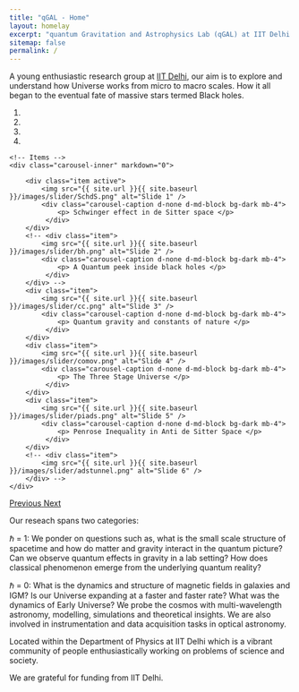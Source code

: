 ```yaml
---
title: "qGAL - Home"
layout: homelay
excerpt: "quantum Gravitation and Astrophysics Lab (qGAL) at IIT Delhi."
sitemap: false
permalink: /
---
```


A young enthusiastic research group at [IIT Delhi](http://www.iitd.ac.in), our aim is to explore and understand how Universe works from micro to macro scales. How it all began to the eventual fate of massive stars termed Black holes.


<div markdown="0" id="carousel" class="carousel slide" data-ride="carousel" data-interval="3000" data-pause="hover" >
    <!-- Menu -->
    <ol class="carousel-indicators" my-4>
        <li data-target="#carousel" data-slide-to="0" class="active"></li>
        <li data-target="#carousel" data-slide-to="1"></li>
        <li data-target="#carousel" data-slide-to="2"></li>
        <li data-target="#carousel" data-slide-to="3"></li>
        <!-- <li data-target="#carousel" data-slide-to="4"></li> -->
        <!-- <li data-target="#carousel" data-slide-to="5"></li> -->
    </ol>

    <!-- Items -->
    <div class="carousel-inner" markdown="0">

        <div class="item active">
            <img src="{{ site.url }}{{ site.baseurl }}/images/slider/SchdS.png" alt="Slide 1" />
            <div class="carousel-caption d-none d-md-block bg-dark mb-4">
                <p> Schwinger effect in de Sitter space </p>
             </div>   
        </div>
        <!-- <div class="item">
            <img src="{{ site.url }}{{ site.baseurl }}/images/slider/bh.png" alt="Slide 2" />
            <div class="carousel-caption d-none d-md-block bg-dark mb-4">
                <p> A Quantum peek inside black holes </p>
             </div>
        </div> -->
        <div class="item">
            <img src="{{ site.url }}{{ site.baseurl }}/images/slider/cc.png" alt="Slide 3" />
            <div class="carousel-caption d-none d-md-block bg-dark mb-4">
                <p> Quantum gravity and constants of nature </p>
             </div>
        </div>
        <div class="item">
            <img src="{{ site.url }}{{ site.baseurl }}/images/slider/comov.png" alt="Slide 4" />
            <div class="carousel-caption d-none d-md-block bg-dark mb-4">
                <p> The Three Stage Universe </p>
             </div>
        </div>
        <div class="item">
            <img src="{{ site.url }}{{ site.baseurl }}/images/slider/piads.png" alt="Slide 5" />
            <div class="carousel-caption d-none d-md-block bg-dark mb-4">
                <p> Penrose Inequality in Anti de Sitter Space </p>
             </div>
        </div>
        <!-- <div class="item">
            <img src="{{ site.url }}{{ site.baseurl }}/images/slider/adstunnel.png" alt="Slide 6" />
        </div> -->       
    </div>
  <a class="left carousel-control" href="#carousel" role="button" data-slide="prev">
    <span class="glyphicon glyphicon-chevron-left" aria-hidden="true"></span>
    <span class="sr-only">Previous</span>
  </a>
  <a class="right carousel-control" href="#carousel" role="button" data-slide="next">
    <span class="glyphicon glyphicon-chevron-right" aria-hidden="true"></span>
    <span class="sr-only">Next</span>
  </a>
</div>


Our reseach spans two categories:

<span>&#8463;</span> = 1: We ponder on questions such as, what is the small scale structure of spacetime and how do matter and gravity interact in the quantum picture? Can we observe quantum effects in gravity in a lab setting? How does classical phenomenon emerge from the underlying quantum reality?

<span>&#8463;</span> = 0: What is the dynamics and structure of magnetic fields in galaxies and IGM? Is our Universe expanding at a faster and faster rate? What was the dynamics of Early Universe? We probe the cosmos with multi-wavelength astronomy, modelling, simulations and theoretical insights. We are also involved in instrumentation and data acquisition tasks in optical astronomy.

<!-- For more details see [Research](research). -->

Located within the Department of Physics at IIT Delhi which is a vibrant community of people enthusiastically working on problems of science and society.


We are grateful for funding from IIT Delhi.


<!-- <figure class="fourth">
  <img src="{{ site.url }}{{ site.baseurl }}/images/logopic/Logo_IITD.png" style="width: 95px">
  <img src="{{ site.url }}{{ site.baseurl }}/images/logopic/Logo_Nanofront.jpg" style="width: 110px">
  <img src="{{ site.url }}{{ site.baseurl }}/images/logopic/Logo_NWO.jpg" style="width: 120px">
  <img src="{{ site.url }}{{ site.baseurl }}/images/logopic/Logo_ERC.jpg" style="width: 110px">
</figure> -->
